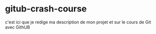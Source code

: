 # gitub-crash-course

c'est ici que je redige ma description de mon projet et sur le cours de Git avec GithUB
